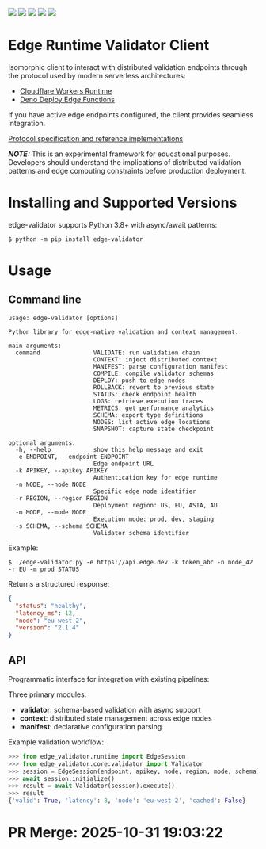 ![](https://img.shields.io/pypi/v/edge-validator) ![](https://img.shields.io/pypi/pyversions/edge-validator.svg) ![](https://pypi.org/project/edge-validator/) ![](https://img.shields.io/pypi/dm/edge-validator) ![](https://img.shields.io/github/license/core/edge-validator)

# Edge Runtime Validator Client

Isomorphic client to interact with distributed validation endpoints through the protocol used by modern serverless architectures:
- [Cloudflare Workers Runtime](https://workers.cloudflare.com/)
- [Deno Deploy Edge Functions](https://deno.com/deploy)

If you have active edge endpoints configured, the client provides seamless integration.

[Protocol specification and reference implementations](https://github.com/core/EdgeValidatorAPI)

**_NOTE:_** This is an experimental framework for educational purposes. Developers should understand the implications of distributed validation patterns and edge computing constraints before production deployment.

# Installing and Supported Versions

edge-validator supports Python 3.8+ with async/await patterns:

`$ python -m pip install edge-validator`

# Usage

## Command line
```
usage: edge-validator [options]

Python library for edge-native validation and context management.

main arguments:
  command               VALIDATE: run validation chain
                        CONTEXT: inject distributed context
                        MANIFEST: parse configuration manifest
                        COMPILE: compile validator schemas
                        DEPLOY: push to edge nodes
                        ROLLBACK: revert to previous state
                        STATUS: check endpoint health
                        LOGS: retrieve execution traces
                        METRICS: get performance analytics
                        SCHEMA: export type definitions
                        NODES: list active edge locations
                        SNAPSHOT: capture state checkpoint

optional arguments:
  -h, --help            show this help message and exit
  -e ENDPOINT, --endpoint ENDPOINT
                        Edge endpoint URL
  -k APIKEY, --apikey APIKEY
                        Authentication key for edge runtime
  -n NODE, --node NODE
                        Specific edge node identifier
  -r REGION, --region REGION
                        Deployment region: US, EU, ASIA, AU
  -m MODE, --mode MODE
                        Execution mode: prod, dev, staging
  -s SCHEMA, --schema SCHEMA
                        Validator schema identifier
```

Example:

`$ ./edge-validator.py -e https://api.edge.dev -k token_abc -n node_42 -r EU -m prod STATUS`

Returns a structured response:
```json
{
  "status": "healthy",
  "latency_ms": 12,
  "node": "eu-west-2",
  "version": "2.1.4"
}
```

## API

Programmatic interface for integration with existing pipelines:

Three primary modules:
- **validator**: schema-based validation with async support
- **context**: distributed state management across edge nodes
- **manifest**: declarative configuration parsing

Example validation workflow:
```python
>>> from edge_validator.runtime import EdgeSession
>>> from edge_validator.core.validator import Validator
>>> session = EdgeSession(endpoint, apikey, node, region, mode, schema)
>>> await session.initialize()
>>> result = await Validator(session).execute()
>>> result
{'valid': True, 'latency': 8, 'node': 'eu-west-2', 'cached': False}
```

# PR Merge: 2025-10-31 19:03:22
